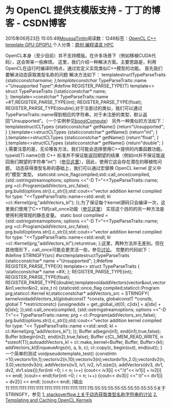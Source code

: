 
# 为 OpenCL 提供支模版支持 - 丁丁的博客 - CSDN博客


2015年06月23日 15:05:49[MoussaTintin](https://me.csdn.net/JackyTintin)阅读数：1246标签：[OpenCL																](https://so.csdn.net/so/search/s.do?q=OpenCL&t=blog)[C++																](https://so.csdn.net/so/search/s.do?q=C++&t=blog)[template																](https://so.csdn.net/so/search/s.do?q=template&t=blog)[GPU																](https://so.csdn.net/so/search/s.do?q=GPU&t=blog)[GPGPU																](https://so.csdn.net/so/search/s.do?q=GPGPU&t=blog)[
							](https://so.csdn.net/so/search/s.do?q=GPU&t=blog)[
																					](https://so.csdn.net/so/search/s.do?q=template&t=blog)个人分类：[原创																](https://blog.csdn.net/JackyTintin/article/category/1194487)[编程语言																](https://blog.csdn.net/JackyTintin/article/category/6788740)[HPC																](https://blog.csdn.net/JackyTintin/article/category/6788759)[
							](https://blog.csdn.net/JackyTintin/article/category/6788740)
[
																								](https://blog.csdn.net/JackyTintin/article/category/1194487)

[
		](https://so.csdn.net/so/search/s.do?q=template&t=blog)
[
	](https://so.csdn.net/so/search/s.do?q=C++&t=blog)
[
	](https://so.csdn.net/so/search/s.do?q=OpenCL&t=blog)
OpenCL本身（至少目前）并不支持模版。在许多场景下（例如移植CUDA代码），这会带来一些麻烦。
这里，我们介绍一种解决方案。主要思路是，利用OpenCL在运行时编译的特点，通过宏定义实现类似C++模型的功能。
首先我们要解决动态获取类型名称的问题
解决方法如下：
template<typenameT>structTypeParseTraits {staticconstchar*name;
};template<typenameT>constchar* TypeParseTraits<T>::name ="Unsupported Type!";\#define REGISTER_PARSE_TYPE(T) template<> struct TypeParseTraits<T> {\staticconstchar* name; \
 };  \template<>constchar* TypeParseTraits<T>::name =\#T;REGISTER_PARSE_TYPE(int);
REGISTER_PARSE_TYPE(float);
REGISTER_PARSE_TYPE(double);对于注册过的类似，我们可以通过 TypeParseTraits::name得到相应的字符串。对于未注册的类型，默认返回“Unsupported”。（一个实例参见[boostCompute](https://github.com/boostorg/compute/blob/master/include/boost/compute/type_traits/type_name.hpp)）
另外一种类似的方法如下：
template<typenameT>structCLTypes {staticconstchar* getName() {return"Unsupported"; }
};template<>structCLTypes<int> {staticconstchar* getName() {return"int"; }
};template<>structCLTypes<float> {staticconstchar* getName() {return"float"; }
};template<>structCLTypes<double> {staticconstchar* getName() {return"double"; }
};需要注意的是，无论哪各方法，我们可能会选择使用C++提供的内置函数功能。
typeid(T).name()但 C++ 标准并不保证能返回期望的结果（例如int并不保证能返回我们期望的字符串”int”）（[参见这里](http://www.cplusplus.com/reference/typeinfo/type_info/name/)），因此，使用它这会存在潜在的移植性问题。
动态获得类型名称的基础上，我们可以通过宏替换 OpenCL kernel 定义中的”模型“类型。
staticstd::once_flagcompiled;std::call_once(compiled, []() {std::ostringstreamoptions;
        options <<"-D T="<<TypeParseTraits<T>::name;
        prg =cl::Program(addVectors_src,false);
        prg.build(options.str().c_str());std::cout<<"vector addition kernel compiled for type: "<<TypeParseTraits<T>::name<<std::endl;
        kl =cl::Kernel(prg,"addVectors_kl");
    });为了保证每个kernel源码只会编译一次，这里我们使用了C++11的call_once功能（[参见这里](http://www.cplusplus.com/reference/mutex/call_once/?kw=call_once)）
实现这个目的的另一种方法是使用利用常规的静态变量。
static bool compliled = []() {std::ostringstreamoptions;
        options <<"-D T="<<TypeParseTraits<T>::name;
        prg =cl::Program(addVectors_src,false);
        prg.build(options.str().c_str());std::cout<<"vector addition kernel compiled for type: "<<TypeParseTraits<T>::name<<std::endl;
        kl =cl::Kernel(prg,"addVectors_kl");returntrue;
    };这里，两种方法并无差别。但在其他情形下，call_once可能会更灵活一些，参见[讨论](http://stackoverflow.com/questions/17407553/what-is-the-difference-between-stdcall-once-and-function-level-static-initiali)。
完整的代码如下：
\#define STRINGFY(src) \#srctemplate<typenameT>structTypeParseTraits {staticconstchar* name ="Unsupported";
};\#define REGISTER_PARSE_TYPE(X) template<> struct TypeParseTraits<X> { \staticconstchar* name =\#X; \}; 
REGISTER_PARSE_TYPE(int);
REGISTER_PARSE_TYPE(float);
REGISTER_PARSE_TYPE(double);template<typenameT>voidaddVectors(vector<T>&out,vector<T>&in1,vector<T>&in2, size_t n) {staticstd::once_flag compiled;staticcl::Program prg;staticcl::Kernel kl;staticconstchar* addVectors_src = STRINGFY(
        kernelvoidaddVectors_kl(globalconstT *consta, globalconstT *constb, global T *restrictconstc) {unsignedidx = get_global_id(0);
        c[idx] = a[idx] + b[idx];
        });std::call_once(compiled, []() {std::ostringstreamoptions;
        options <<"-D T="<< TypeParseTraits<T>::name;
        prg = cl::Program(addVectors_src,false);
        prg.build(options.str().c_str());std::cout<<"vector addition kernel compiled for type: "<< TypeParseTraits<T>::name <<std::endl;
        kl = cl::Kernel(prg,"addVectors_kl");
    });
    Buffer a(begin(in1), end(in1),true,false);
    Buffer b(begin(in2), end(in2),true,false);
    Buffer c(CL_MEM_READ_WRITE, n *sizeof(T));autoaddVectors_kl = cl::make_kernel<Buffer, Buffer, Buffer>(kl);
    addVectors_kl(EnqueueArgs(n), a, b, c);
    cl::copy(c, begin(out), end(out));
}一个简单的测试
voidpseudotemplate_test() {constintn =10;vector<int>iv1(n,1);vector<int>iv2(n,10);vector<int>iv3(n);vector<double>dv1(n,2.0);vector<double>dv2(n,3.0);vector<double>dv3(n);
    addVectors(iv3, iv1, iv2, iv1.size());
    addVectors(dv3, dv1, dv2, dv1.size());for(inti =0; i < n; i++) {cout<< iv3[i] <<":\t"<< iv1[i] + iv2[i] << endl;
    }cout<< endl;for(inti =0; i < n; i++) {cout<< dv3[i] <<":\t"<< dv1[i] + dv2[i] << endl;
    }cout<< endl;
}输出
11:1111:1111:1111:1111:1111:1111:1111:1111:1111:115:55:55:55:55:55:55:55:55:55:5关于STRINGFY，参见
[1. stackoverflow上关于动态获取类型名称字符串的讨论](http://stackoverflow.com/a/1055563)
[2. Templating and Caching OpenCL Kernels](http://arrayfire.com/templating-and-caching-opencl-kernels/)

